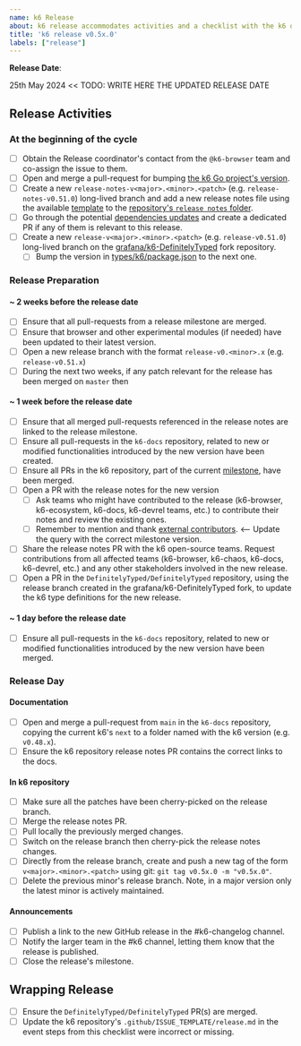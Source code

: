 ```yaml
---
name: k6 Release
about: k6 release accommodates activities and a checklist with the k6 open-source release process.
title: 'k6 release v0.5x.0'
labels: ["release"]
---
```


**Release Date**:

25th May 2024 <<  TODO: WRITE HERE THE UPDATED RELEASE DATE

## Release Activities

### At the beginning of the cycle

- [ ] Obtain the Release coordinator's contact from the `@k6-browser` team and co-assign the issue to them.
- [ ] Open and merge a pull-request for bumping [the k6 Go project's version](https://github.com/grafana/k6/blob/master/lib/consts/consts.go#L11-L12).
- [ ] Create a new `release-notes-v<major>.<minor>.<patch>` (e.g. `release-notes-v0.51.0`) long-lived branch and add a new release notes file using the available [template](https://github.com/grafana/k6/blob/master/release%20notes/template.md) to the [repository's `release notes` folder](https://github.com/grafana/k6/blob/master/release%20notes).
- [ ] Go through the potential [dependencies updates](https://github.com/grafana/k6/blob/master/Dependencies.md) and create a dedicated PR if any of them is relevant to this release.
- [ ] Create a new `release-v<major>.<minor>.<patch>` (e.g. `release-v0.51.0`) long-lived branch on the [grafana/k6-DefinitelyTyped](https://github.com/grafana/k6-DefinitelyTyped) fork repository.
    - [ ] Bump the version in [types/k6/package.json](https://github.com/grafana/k6-DefinitelyTyped/blob/master/types/k6/package.json#L4) to the next one.

### Release Preparation

#### ~ 2 weeks before the release date

- [ ] Ensure that all pull-requests from a release milestone are merged.
- [ ] Ensure that browser and other experimental modules (if needed) have been updated to their latest version.
- [ ] Open a new release branch with the format `release-v0.<minor>.x` (e.g. `release-v0.51.x`)
- [ ] During the next two weeks, if any patch relevant for the release has been merged on `master` then

#### ~ 1 week before the release date

- [ ] Ensure that all merged pull-requests referenced in the release notes are linked to the release milestone.
- [ ] Ensure all pull-requests in the `k6-docs` repository, related to new or modified functionalities introduced by the new version have been created.
- [ ] Ensure all PRs in the k6 repository, part of the current [milestone](https://github.com/grafana/k6/milestones), have been merged.
- [ ] Open a PR with the release notes for the new version
  - [ ] Ask teams who might have contributed to the release (k6-browser, k6-ecosystem, k6-docs, k6-devrel teams, etc.) to contribute their notes and review the existing ones.
  - [ ] Remember to mention and thank [external contributors](https://github.com/search?q=user%3Agrafana+repo%3Ak6+milestone%3A%22v0.51.0%22+-author%3Amstoykov+-author%3Aoleiade+-author%3Ana--+-author%3Acodebien+-author%3Aolegbespalov+-author%3Aandrewslotin+-author%3Ajoanlopez+-author%3Aankur22+-author%3Ainancgumus+-author%3Aszkiba+-author%3Adependabot%5Bbot%5D&type=pullrequests). <-- Update the query with the correct milestone version.
- [ ] Share the release notes PR with the k6 open-source teams. Request contributions from all affected teams (k6-browser, k6-chaos, k6-docs, k6-devrel, etc.) and any other stakeholders involved in the new release.
- [ ] Open a PR in the `DefinitelyTyped/DefinitelyTyped` repository, using the release branch created in the grafana/k6-DefinitelyTyped fork, to update the k6 type definitions for the new release.

#### ~ 1 day before the release date

- [ ] Ensure all pull-requests in the `k6-docs` repository, related to new or modified functionalities introduced by the new version have been merged.

### Release Day

#### Documentation

- [ ] Open and merge a pull-request from `main` in the `k6-docs` repository, copying the current k6's `next` to a folder named with the k6 version (e.g. `v0.48.x`).
- [ ] Ensure the k6 repository release notes PR contains the correct links to the docs.

#### In k6 repository

- [ ] Make sure all the patches have been cherry-picked on the release branch.
- [ ] Merge the release notes PR.
- [ ] Pull locally the previously merged changes.
- [ ] Switch on the release branch then cherry-pick the release notes changes.
- [ ] Directly from the release branch, create and push a new tag of the form `v<major>.<minor>.<patch>` using git: `git tag v0.5x.0 -m "v0.5x.0"`.
- [ ] Delete the previous minor's release branch. Note, in a major version only the latest minor is actively maintained.

#### Announcements

- [ ] Publish a link to the new GitHub release in the #k6-changelog channel.
- [ ] Notify the larger team in the #k6 channel, letting them know that the release is published.
- [ ] Close the release's milestone.

## Wrapping Release

- [ ] Ensure the `DefinitelyTyped/DefinitelyTyped` PR(s) are merged.
- [ ] Update the k6 repository's `.github/ISSUE_TEMPLATE/release.md` in the event steps from this checklist were incorrect or missing.
